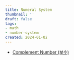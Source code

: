 ```yaml
---
title: Numeral System
thumbnail: ''
draft: false
tags:
- math
- number-system
created: 2024-01-02
---
```


* [Complement Number (보수)](Complement%20Number%20(보수))
